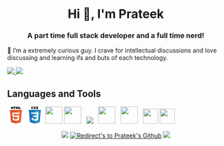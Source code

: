 <h1 align="center">Hi 👋, I'm Prateek</h1>
<h3 align="center">A part time full stack developer and a full time nerd!</h3>

🤯 I’m a extremely curious guy. I crave for intellectual discussions and love discussing and learning ifs and buts of each technology. 

<a href="https://www.linkedin.com/in/pv98/">
  <img src="https://img.shields.io/badge/LinkedIn-0077B5?style=for-the-badge&logo=linkedin&logoColor=white"/> 
 </a> 
<a href="mailto:prateekvijay65@gmail.com">
  <img src="https://img.shields.io/badge/Gmail-D14836?style=for-the-badge&logo=gmail&logoColor=white"/>
</a>




## **Languages and Tools**<!-- https://github.com/Ileriayo/markdown-badges -->
<p>

<img src="https://raw.githubusercontent.com/devicons/devicon/master/icons/html5/html5-original-wordmark.svg" width="40px" height="40px">

<img src="https://raw.githubusercontent.com/devicons/devicon/master/icons/css3/css3-original-wordmark.svg" width="40px" height="40px">

<img src ="https://cdn.jsdelivr.net/gh/devicons/devicon/icons/java/java-original-wordmark.svg" width="40px" height="40px" >

<img src ="https://cdn.jsdelivr.net/gh/devicons/devicon/icons/python/python-original-wordmark.svg" width="40px" height="40px">
 &nbsp
<img src="https://cdn.jsdelivr.net/gh/devicons/devicon/icons/javascript/javascript-original.svg" width=40px heigth=50px > &nbsp 

<img src ="https://cdn.jsdelivr.net/gh/devicons/devicon/icons/git/git-plain.svg" width="40px" height="40px"> 
&nbsp

<img src="https://cdn.jsdelivr.net/gh/devicons/devicon/icons/github/github-original-wordmark.svg" width="40px" height="40px"> 
&nbsp

<img src ="https://cdn.jsdelivr.net/gh/devicons/devicon/icons/vscode/vscode-original-wordmark.svg" width="35px" height="35px">

<img src ="https://cdn.jsdelivr.net/gh/devicons/devicon/icons/scala/scala-original.svg" width="35px" height="35px">

</p>

<!-- The cards -->


<p align="center">
<a href="https://github.com/pkvijay65" title="Redirect's to Prateek's Github">
<img width="48%" src="https://github-readme-stats.vercel.app/api?username=pkvijay65&show_icons=true&theme=dark&count_private=true&text_color=d3d3d3&icon_color=00E6FE&title_color=00E6FE" /></a>
  

<a href="https://github.com/pkvijay65">
<img width=50%" title="Redirect's to Prateek's Github" src="https://github-readme-streak-stats.herokuapp.com/?user=pkvijay65&theme=dark&theme=black-ice&stroke=0000" /></a>


<a href ="https://github.com/pkvijay65" title="Redirect's to Prateek's Github">
<img width="43%" src="https://github-readme-stats.vercel.app/api/top-langs/?username=pkvijay65&layout=compact&theme=dark&langs_count=6&count_private=false&text_color=d3d3d3&title_color=00E6FE"/></a>



</p>
